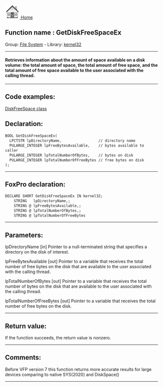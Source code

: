 [<img src="../../images/home.png"> Home ](https://github.com/VFPX/Win32API)  

## Function name : GetDiskFreeSpaceEx
Group: [File System](../../functions_group.md#File_System)  -  Library: [kernel32](../../libraries.md#kernel32)  
***  


#### Retrieves information about the amount of space available on a disk volume: the total amount of space, the total amount of free space, and the total amount of free space available to the user associated with the calling thread.
***  


## Code examples:
[DiskFreeSpace class](../../samples/sample_100.md)  

## Declaration:
```foxpro  
BOOL GetDiskFreeSpaceEx(
  LPCTSTR lpDirectoryName,                 // directory name
  PULARGE_INTEGER lpFreeBytesAvailable,    // bytes available to caller
  PULARGE_INTEGER lpTotalNumberOfBytes,    // bytes on disk
  PULARGE_INTEGER lpTotalNumberOfFreeBytes // free bytes on disk
);  
```  
***  


## FoxPro declaration:
```foxpro  
DECLARE SHORT GetDiskFreeSpaceEx IN kernel32;
	STRING   lpDirectoryName,;
	STRING @ lpFreeBytesAvailable,;
	STRING @ lpTotalNumberOfBytes,;
	STRING @ lpTotalNumberOfFreeBytes  
```  
***  


## Parameters:
lpDirectoryName 
[in] Pointer to a null-terminated string that specifies a directory on the disk of interest. 

lpFreeBytesAvailable 
[out] Pointer to a variable that receives the total number of free bytes on the disk that are available to the user associated with the calling thread. 

lpTotalNumberOfBytes 
[out] Pointer to a variable that receives the total number of bytes on the disk that are available to the user associated with the calling thread. 

lpTotalNumberOfFreeBytes 
[out] Pointer to a variable that receives the total number of free bytes on the disk.  
***  


## Return value:
If the function succeeds, the return value is nonzero.  
***  


## Comments:
Before VFP version 7 this function returns more accurate results for large devices comparing to native SYS(2020) and DiskSpace()  
  
***  

